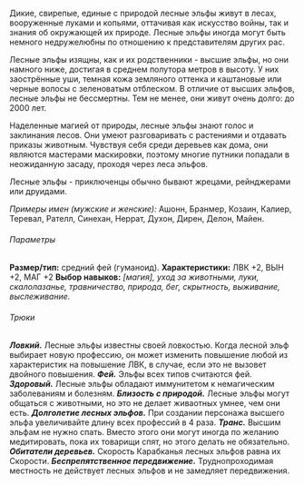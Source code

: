 Дикие, свирепые, единые с природой лесные эльфы живут в лесах, вооруженные луками и копьями, оттачивая как искусство войны, так и знания об окружающей их природе. Лесные эльфы иногда могут быть немного недружелюбны по отношению к представителям других рас.

Лесные эльфы изящны, как и их родственники - высшие эльфы, но они намного ниже, достигая в среднем полутора метров в высоту. У них заострённые уши, темная кожа земляного оттенка и каштановые или черные волосы с зеленоватым отблеском. В отличие от высших эльфов, лесные эльфы не бессмертны. Тем не менее, они живут очень долго: до 2000 лет.

Наделенные магией от природы, лесные эльфы знают голос и заклинания лесов. Они умеют разговаривать с растениями и отдавать приказы животным. Чувствуя себя среди деревьев как дома, они являются мастерами маскировки, поэтому многие путники попадали в неожиданную засаду, проходя через леса эльфов.

Лесные эльфы - приключенцы обычно бывают жрецами, рейнджерами или друидами.

*Примеры имен (мужские и женские):* Ашонн, Бранмер, Козаин, Калиер, Теревал, Рателл, Синехан, Неррат, Духон, Дирен, Делон, Майен.

###### Параметры
**Размер/тип:** средний фей (гуманоид).
**Характеристики:** ЛВК +2, ВЫН +2, МАГ +2
**Выбор навыков:** *\[магия\], уход за животными, луки, скалолазанье, травничество, природа, бег, скрытность, выживание, выслеживание.*

###### Трюки
***Ловкий.*** Лесные эльфы известны своей ловкостью. Когда лесной эльф выбирает новую профессию, он может изменить повышение любой из характеристик на повышение ЛВК, в случае, если это не вызовет двойного повышения.
***Фей.*** Эльфы всех типов считаются фей.
***Здоровый.*** Лесные эльфы обладают иммунитетом к немагическим заболеваниям и болезням.
***Близость с природой.*** Лесные эльфы могут общаться с животными, но это не делает живаотных умнее, чем они есть.
***Долголетие лесных эльфов.*** При создании персонажа высшего эльфа увеличивайте длину всех профессий в 4 раза.
***Транс.*** Высшим эльфам не нужно спать. Вместо этого они могут иногда по желанию медитировать, пока их товарищи спят, но этого делать не обязательно.
***Обитатели деревьев.*** Скорость Карабканья лесных эльфов равна их Скорости.
***Беспрепятственное передвижение.*** Труднопроходимая местность не действует лесных эльфов и не замедляет передвижения.